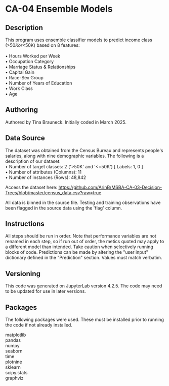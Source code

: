 # CA-04 Ensemble Models

## Description
This program uses ensemble classifier models to predict income class (>$50K or <$50K) based on 8 features:<br>
<br>
• Hours Worked per Week<br>
• Occupation Category<br>
• Marriage Status & Relationships<br>
• Capital Gain<br>
• Race-Sex Group<br>
• Number of Years of Education<br>
• Work Class<br>
• Age<br>

## Authoring
Authored by Tina Brauneck. Initially coded in March 2025.

## Data Source
The dataset was obtained from the Census Bureau and represents people's salaries, along with nine demographic variables. The following is a description of our dataset:<br>
• Number of target classes: 2 ('>50K' and '<=50K') [ Labels: 1, 0 ]<br>
• Number of attributes (Columns): 11<br>
• Number of instances (Rows): 48,842<br>

Access the dataset here: https://github.com/ArinB/MSBA-CA-03-Decision-Trees/blob/master/census_data.csv?raw=true<br>

All data is binned in the source file. Testing and training observations have been flagged in the source data using the 'flag' column.<br>

## Instructions
All steps should be run in order. Note that performance variables are not renamed in each step, so if run out of order, the metics quoted may apply to a different model than intended. Take caution when selectively running blocks of code.
Predictions can be made by altering the "user input" dictionary defined in the "Prediction" section. Values must match verbatim.


## Versioning
This code was generated on JupyterLab version 4.2.5. The code may need to be updated for use in later versions.

## Packages
The following packages were used. These must be installed prior to running the code if not already installed. <br>

matplotlib<br>
pandas<br>
numpy<br>
seaborn<br>
time<br>
plotnine<br>
sklearn<br>
scipy.stats<br>
graphviz<br>

